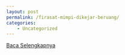 ```yaml
---
layout: post
permalink: /firasat-mimpi-dikejar-beruang/
categories:
    - Uncategorized
---
```


[Baca Selengkapnya](/07)